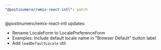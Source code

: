 ```yaml
---
"@postinumero/remix-react-intl": patch
---
```


@postinumero/remix-react-intl updates:

- Rename LocaleForm to LocalePreferenceForm
- Examples: Include default locale name in "Browser Default" button label
- Add `loadDefaultLocale` util
